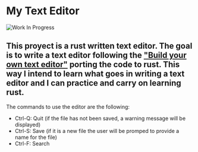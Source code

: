 # My Text Editor

![Work In Progress](https://img.shields.io/badge/Work%20In%20Progress-orange?style=for-the-badge)

This proyect is a rust written text editor. The goal is to write a text editor following the ["Build your own text editor"](https://viewsourcecode.org/snaptoken/kilo/index.html) porting the code to rust. This way I intend to learn what goes in writing a text editor and I can practice and carry on learning rust.
---



The commands to use the editor are the following:
- Ctrl-Q: Quit (if the file has not been saved, a warning message will be displayed)
- Ctrl-S: Save (if it is a new file the user will be promped to provide a name for the file)
- Ctrl-F: Search
